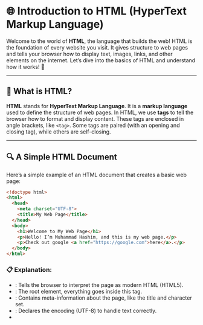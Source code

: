 # 🌐 **Introduction to HTML (HyperText Markup Language)**

Welcome to the world of **HTML**, the language that builds the web! HTML is the foundation of every website you visit. It gives structure to web pages and tells your browser how to display text, images, links, and other elements on the internet. Let’s dive into the basics of HTML and understand how it works! 🚀

---

## 📖 **What is HTML?**

**HTML** stands for **HyperText Markup Language**. It is a **markup language** used to define the structure of web pages. In HTML, we use **tags** to tell the browser how to format and display content. These tags are enclosed in angle brackets, like `<tag>`. Some tags are paired (with an opening and closing tag), while others are self-closing.

---

## 🔍 **A Simple HTML Document**

Here’s a simple example of an HTML document that creates a basic web page:

```html
<!doctype html>
<html>
  <head>
    <meta charset="UTF-8">
    <title>My Web Page</title>
  </head>
  <body>
    <h1>Welcome to My Web Page</h1>
    <p>Hello! I’m Muhammad Hashim, and this is my web page.</p>
    <p>Check out google <a href="https://google.com">here</a>.</p>
  </body>
</html>
```

### 📋 **Explanation**:

- **<!doctype html>**: Tells the browser to interpret the page as modern HTML (HTML5).
- **<html>**: The root element, everything goes inside this tag.
- **<head>**: Contains meta-information about the page, like the title and character set.
- **<meta charset="UTF-8">**: Declares the encoding (UTF-8) to handle text correctly.
- **<title>**: Sets the title of the page (visible in the browser tab).
- **<body>**: Contains the actual content of the web page, like text, images, and links.
---

## 🏷️ **HTML Tags: The Building Blocks**

HTML uses **tags** to structure content. Each tag tells the browser how to format or display specific parts of the page. Here are some common tags:

### **1. Headings** 📝
- `<h1>` to `<h6>` tags define headings, with `<h1>` being the largest.
```html
<h1>This is a Main Heading</h1>
<h2>This is a Subheading</h2>
```

### **2. Paragraphs** 📝
- `<p>` defines a paragraph of text.
```html
<p>This is a paragraph of text on a web page.</p>
```

### **3. Links** 🔗
- `<a>` defines a hyperlink. The `href` attribute specifies the link destination.
```html
<a href="https://google.com">Click here to visit Example</a>
```

### **4. Images** 🖼️
- `<img>` embeds an image. The `src` attribute specifies the image source.
```html
<img src="./Hashim.jpg" alt="My Imageful image">
```

## 🧩 **HTML Attributes: Adding Extra Information**

**Attributes** give more details about HTML elements. They are added inside the opening tag, like this: `<tagname attribute="value">`.

### Example:
```html
<a href="https://google.com">This is a link</a>
```
- **href**: The URL where the link will take you.
- **alt**: Describes an image in case it doesn’t load (for accessibility).

## 🧱 **The Structure of an HTML Document**

An HTML document consists of two main parts: the **head** and the **body**.

### **1. The Head Section** 🧠
- The **head** contains information about the document, like the title, meta tags, and links to external stylesheets or scripts.

Example:
```html
<head>
  <meta charset="UTF-8">
  <title>Welcome to My Page</title>
</head>
```

### **2. The Body Section** 📄
- The **body** contains all the visible content of the web page, including headings, paragraphs, images, and links.

Example:
```html
<body>
  <h1>Welcome!</h1>
  <p>This is the content of the page.</p>
</body>
```
## ✨ **Special Characters in HTML**

Some characters, like `<` and `>`, have special meanings in HTML. To use them in the text, we need to write **HTML entities**:

- **`&lt;`**: `<` (less than)
- **`&gt;`**: `>` (greater than)
- **`&amp;`**: `&` (ampersand)

Example:
```html
<p>Use &lt; and &gt; to show angle brackets in HTML.</p>
```
This will be displayed as:
> Use < and > to show angle brackets in HTML
## 💡 **Self-Closing Tags**

Some tags don’t need a closing tag and are called **self-closing tags**. These are typically used for elements that don’t have content inside them.

### Common Self-Closing Tags:
- **`<img>`**: Embeds an image.
- **`<br>`**: Inserts a line break.
- **`<meta>`**: Defines metadata about the document.

Example:
```html
<img src="./Hashim.jpg" alt="My Image">
```

## 🔄 **Error Tolerance in HTML**

HTML is very **forgiving**. If you forget to close a tag or leave out certain elements, the browser will often **correct the mistakes** and still display the page properly.

For example, the following HTML is incomplete:
```html
<!doctype html>
<title>My Page</title>
<h1>My Page</h1>
<p>Welcome to my web page
<a href="https://google.com">here</a>.
```

The browser will automatically "fix" this code by adding the missing tags and closing the open tags:
```html
<!doctype html>
<html>
  <head>
    <title>My Page</title>
  </head>
  <body>
    <h1>My Page</h1>
    <p>Welcome to my web page</p>
    <p><a href="https://google.com">here</a>.</p>
  </body>
</html>
```

## 🎯 **Key Takeaways**

- **HTML** provides the basic structure of web pages using **tags**.
- **Tags** often come in pairs (like `<p>` and `</p>`), but some can be **self-closing** (like `<img>`).
- **Attributes** add extra information to tags (e.g., `href` for links, `src` for images).
- HTML is **error-tolerant**, but it's always good practice to write clean, well-structured code.

## **In Summary**:

HTML is the **backbone** of every website. It’s easy to learn, and once you understand the basic tags and structure, you can start creating your own web pages! Whether you're adding text, images, or links, HTML gives you the building blocks to create something amazing on the web! 🌟
